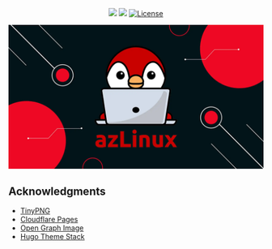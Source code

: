 <div align="center">

[![](https://img.shields.io/website.svg?down_color=red&down_message=down&up_color=green&up_message=up&url=https://azlinux.fr&style=for-the-badge)](https://azlinux.fr/)
[![](https://img.shields.io/discord/935805859840290876?color=5865F2&label=discord&style=for-the-badge)](https://discord.com/invite/aThsHpfa7J/)
[![License](https://img.shields.io/github/license/baptiste313/azlinux?style=for-the-badge)](https://unlicense.org/)
  
[![](static/uploads/5cc0d80cc1dcc7cdae4cf72528508cd4.webp)](https://azlinux.fr/)

</div>

## Acknowledgments

- [TinyPNG](https://tinypng.com/)
- [Cloudflare Pages](https://pages.cloudflare.com/)
- [Open Graph Image](https://og-image.vercel.app/)
- [Hugo Theme Stack](https://github.com/CaiJimmy/hugo-theme-stack/)
